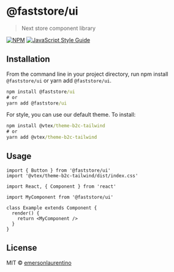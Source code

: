 # @faststore/ui

> Next store component library

[![NPM](https://img.shields.io/npm/v/@faststore/ui.svg)](https://www.npmjs.com/package/@faststore/ui) [![JavaScript Style Guide](https://img.shields.io/badge/code_style-standard-brightgreen.svg)](https://standardjs.com)

## Installation

From the command line in your project directory, run npm install `@faststore/ui` or yarn add `@faststore/ui`.

```cmd
npm install @faststore/ui
# or
yarn add @faststore/ui
```

For style, you can use our default theme. To install:

```cmd
npm install @vtex/theme-b2c-tailwind
# or
yarn add @vtex/theme-b2c-tailwind
```

## Usage

```tsx
import { Button } from '@faststore/ui'
import '@vtex/theme-b2c-tailwind/dist/index.css'
```

```tsx
import React, { Component } from 'react'

import MyComponent from '@faststore/ui'

class Example extends Component {
  render() {
    return <MyComponent />
  }
}
```

## License

MIT © [emersonlaurentino](https://github.com/emersonlaurentino)
